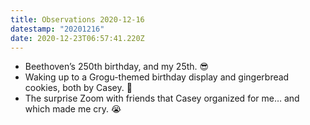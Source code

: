 ```yaml
---
title: Observations 2020-12-16
datestamp: "20201216"
date: 2020-12-23T06:57:41.220Z
---
```

- Beethoven’s 250th birthday, and my 25th. 😎
- Waking up to a Grogu-themed birthday display and gingerbread cookies, both by Casey. 👶
- The surprise Zoom with friends that Casey organized for me… and which made me cry. 😭